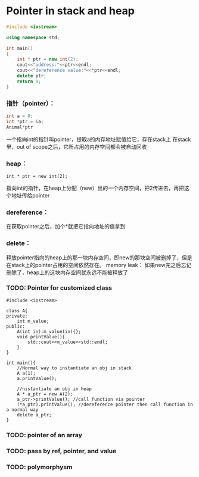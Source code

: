 # Pointer in stack and heap

```cpp
#include <iostream>

using namespace std;

int main()
{
    int * ptr = new int(2);
    cout<<"address:"<<ptr<<endl;
    cout<<"dereference value:"<<*ptr<<endl;
    delete ptr;
    return 0;
}
```

### 指针（pointer）：
```cpp
int a = 0;
int *ptr = &a;
Animal*ptr 
```
一个指向int的指针叫pointer，提取a的内存地址赋值给它，存在stack上
在stack 里，out of scope之后，它所占用的内存空间都会被自动回收

### heap：
```
int * ptr = new int(2);
```
指向int的指针，在heap上分配（new）出的一个内存空间，把2传进去，再把这个地址传给pointer

### dereference：
在获取pointer之后，加个*就把它指向地址的值拿到

### delete：
释放pointer指向的heap上的那一块内存空间，即new的那块空间被删掉了，但是在stack上的pointer占用的空间依然存在。
memory leak：
如果new完之后忘记删除了，heap上的这块内存空间就永远不能被释放了

### TODO: Pointer for customized class
```
#include <iostream>

class A{
private:
    int m_value;
public:
    A(int in):m_value(in){};
    void printValue(){
        std::cout<<m_value<<std::endl;
    }
}

int main(){
    //Normal way to instantiate an obj in stack
    A a(1);
    a.printValue();

    //nistantiate an obj in heap
    A * a_ptr = new A(2);
    a_ptr->printValue(); //call function via pointer
    (*a_ptr).printValue(); //dereference pointer then call function in a normal way
    delete a_ptr;
}
```

### TODO: pointer of an array

### TODO: pass by ref, pointer, and value

### TODO: polymorphysm

